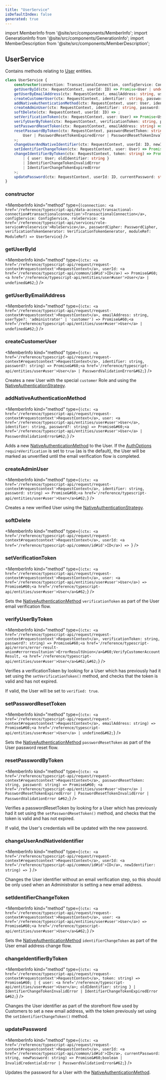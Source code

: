 ```yaml
---
title: "UserService"
isDefaultIndex: false
generated: true
---
```

<!-- This file was generated from the Vendure source. Do not modify. Instead, re-run the "docs:build" script -->
import MemberInfo from '@site/src/components/MemberInfo';
import GenerationInfo from '@site/src/components/GenerationInfo';
import MemberDescription from '@site/src/components/MemberDescription';


## UserService

<GenerationInfo sourceFile="packages/core/src/service/services/user.service.ts" sourceLine="37" packageName="@bb-vendure/core" />

Contains methods relating to <a href='/reference/typescript-api/entities/user#user'>User</a> entities.

```ts title="Signature"
class UserService {
    constructor(connection: TransactionalConnection, configService: ConfigService, roleService: RoleService, passwordCipher: PasswordCipher, verificationTokenGenerator: VerificationTokenGenerator, moduleRef: ModuleRef)
    getUserById(ctx: RequestContext, userId: ID) => Promise<User | undefined>;
    getUserByEmailAddress(ctx: RequestContext, emailAddress: string, userType?: 'administrator' | 'customer') => Promise<User | undefined>;
    createCustomerUser(ctx: RequestContext, identifier: string, password?: string) => Promise<User | PasswordValidationError>;
    addNativeAuthenticationMethod(ctx: RequestContext, user: User, identifier: string, password?: string) => Promise<User | PasswordValidationError>;
    createAdminUser(ctx: RequestContext, identifier: string, password: string) => Promise<User>;
    softDelete(ctx: RequestContext, userId: ID) => ;
    setVerificationToken(ctx: RequestContext, user: User) => Promise<User>;
    verifyUserByToken(ctx: RequestContext, verificationToken: string, password?: string) => Promise<ErrorResultUnion<VerifyCustomerAccountResult, User>>;
    setPasswordResetToken(ctx: RequestContext, emailAddress: string) => Promise<User | undefined>;
    resetPasswordByToken(ctx: RequestContext, passwordResetToken: string, password: string) => Promise<
        User | PasswordResetTokenExpiredError | PasswordResetTokenInvalidError | PasswordValidationError
    >;
    changeUserAndNativeIdentifier(ctx: RequestContext, userId: ID, newIdentifier: string) => ;
    setIdentifierChangeToken(ctx: RequestContext, user: User) => Promise<User>;
    changeIdentifierByToken(ctx: RequestContext, token: string) => Promise<
        | { user: User; oldIdentifier: string }
        | IdentifierChangeTokenInvalidError
        | IdentifierChangeTokenExpiredError
    >;
    updatePassword(ctx: RequestContext, userId: ID, currentPassword: string, newPassword: string) => Promise<boolean | InvalidCredentialsError | PasswordValidationError>;
}
```

<div className="members-wrapper">

### constructor

<MemberInfo kind="method" type={`(connection: <a href='/reference/typescript-api/data-access/transactional-connection#transactionalconnection'>TransactionalConnection</a>, configService: ConfigService, roleService: <a href='/reference/typescript-api/services/role-service#roleservice'>RoleService</a>, passwordCipher: PasswordCipher, verificationTokenGenerator: VerificationTokenGenerator, moduleRef: ModuleRef) => UserService`}   />


### getUserById

<MemberInfo kind="method" type={`(ctx: <a href='/reference/typescript-api/request/request-context#requestcontext'>RequestContext</a>, userId: <a href='/reference/typescript-api/common/id#id'>ID</a>) => Promise&#60;<a href='/reference/typescript-api/entities/user#user'>User</a> | undefined&#62;`}   />


### getUserByEmailAddress

<MemberInfo kind="method" type={`(ctx: <a href='/reference/typescript-api/request/request-context#requestcontext'>RequestContext</a>, emailAddress: string, userType?: 'administrator' | 'customer') => Promise&#60;<a href='/reference/typescript-api/entities/user#user'>User</a> | undefined&#62;`}   />


### createCustomerUser

<MemberInfo kind="method" type={`(ctx: <a href='/reference/typescript-api/request/request-context#requestcontext'>RequestContext</a>, identifier: string, password?: string) => Promise&#60;<a href='/reference/typescript-api/entities/user#user'>User</a> | PasswordValidationError&#62;`}   />

Creates a new User with the special `customer` Role and using the <a href='/reference/typescript-api/auth/native-authentication-strategy#nativeauthenticationstrategy'>NativeAuthenticationStrategy</a>.
### addNativeAuthenticationMethod

<MemberInfo kind="method" type={`(ctx: <a href='/reference/typescript-api/request/request-context#requestcontext'>RequestContext</a>, user: <a href='/reference/typescript-api/entities/user#user'>User</a>, identifier: string, password?: string) => Promise&#60;<a href='/reference/typescript-api/entities/user#user'>User</a> | PasswordValidationError&#62;`}   />

Adds a new <a href='/reference/typescript-api/entities/authentication-method#nativeauthenticationmethod'>NativeAuthenticationMethod</a> to the User. If the <a href='/reference/typescript-api/auth/auth-options#authoptions'>AuthOptions</a> `requireVerification`
is set to `true` (as is the default), the User will be marked as unverified until the email verification
flow is completed.
### createAdminUser

<MemberInfo kind="method" type={`(ctx: <a href='/reference/typescript-api/request/request-context#requestcontext'>RequestContext</a>, identifier: string, password: string) => Promise&#60;<a href='/reference/typescript-api/entities/user#user'>User</a>&#62;`}   />

Creates a new verified User using the <a href='/reference/typescript-api/auth/native-authentication-strategy#nativeauthenticationstrategy'>NativeAuthenticationStrategy</a>.
### softDelete

<MemberInfo kind="method" type={`(ctx: <a href='/reference/typescript-api/request/request-context#requestcontext'>RequestContext</a>, userId: <a href='/reference/typescript-api/common/id#id'>ID</a>) => `}   />


### setVerificationToken

<MemberInfo kind="method" type={`(ctx: <a href='/reference/typescript-api/request/request-context#requestcontext'>RequestContext</a>, user: <a href='/reference/typescript-api/entities/user#user'>User</a>) => Promise&#60;<a href='/reference/typescript-api/entities/user#user'>User</a>&#62;`}   />

Sets the <a href='/reference/typescript-api/entities/authentication-method#nativeauthenticationmethod'>NativeAuthenticationMethod</a> `verificationToken` as part of the User email verification
flow.
### verifyUserByToken

<MemberInfo kind="method" type={`(ctx: <a href='/reference/typescript-api/request/request-context#requestcontext'>RequestContext</a>, verificationToken: string, password?: string) => Promise&#60;<a href='/reference/typescript-api/errors/error-result-union#errorresultunion'>ErrorResultUnion</a>&#60;VerifyCustomerAccountResult, <a href='/reference/typescript-api/entities/user#user'>User</a>&#62;&#62;`}   />

Verifies a verificationToken by looking for a User which has previously had it set using the
`setVerificationToken()` method, and checks that the token is valid and has not expired.

If valid, the User will be set to `verified: true`.
### setPasswordResetToken

<MemberInfo kind="method" type={`(ctx: <a href='/reference/typescript-api/request/request-context#requestcontext'>RequestContext</a>, emailAddress: string) => Promise&#60;<a href='/reference/typescript-api/entities/user#user'>User</a> | undefined&#62;`}   />

Sets the <a href='/reference/typescript-api/entities/authentication-method#nativeauthenticationmethod'>NativeAuthenticationMethod</a> `passwordResetToken` as part of the User password reset
flow.
### resetPasswordByToken

<MemberInfo kind="method" type={`(ctx: <a href='/reference/typescript-api/request/request-context#requestcontext'>RequestContext</a>, passwordResetToken: string, password: string) => Promise&#60;
         <a href='/reference/typescript-api/entities/user#user'>User</a> | PasswordResetTokenExpiredError | PasswordResetTokenInvalidError | PasswordValidationError
     &#62;`}   />

Verifies a passwordResetToken by looking for a User which has previously had it set using the
`setPasswordResetToken()` method, and checks that the token is valid and has not expired.

If valid, the User's credentials will be updated with the new password.
### changeUserAndNativeIdentifier

<MemberInfo kind="method" type={`(ctx: <a href='/reference/typescript-api/request/request-context#requestcontext'>RequestContext</a>, userId: <a href='/reference/typescript-api/common/id#id'>ID</a>, newIdentifier: string) => `}   />

Changes the User identifier without an email verification step, so this should be only used when
an Administrator is setting a new email address.
### setIdentifierChangeToken

<MemberInfo kind="method" type={`(ctx: <a href='/reference/typescript-api/request/request-context#requestcontext'>RequestContext</a>, user: <a href='/reference/typescript-api/entities/user#user'>User</a>) => Promise&#60;<a href='/reference/typescript-api/entities/user#user'>User</a>&#62;`}   />

Sets the <a href='/reference/typescript-api/entities/authentication-method#nativeauthenticationmethod'>NativeAuthenticationMethod</a> `identifierChangeToken` as part of the User email address change
flow.
### changeIdentifierByToken

<MemberInfo kind="method" type={`(ctx: <a href='/reference/typescript-api/request/request-context#requestcontext'>RequestContext</a>, token: string) => Promise&#60;
         | { user: <a href='/reference/typescript-api/entities/user#user'>User</a>; oldIdentifier: string }
         | IdentifierChangeTokenInvalidError
         | IdentifierChangeTokenExpiredError
     &#62;`}   />

Changes the User identifier as part of the storefront flow used by Customers to set a
new email address, with the token previously set using the `setIdentifierChangeToken()` method.
### updatePassword

<MemberInfo kind="method" type={`(ctx: <a href='/reference/typescript-api/request/request-context#requestcontext'>RequestContext</a>, userId: <a href='/reference/typescript-api/common/id#id'>ID</a>, currentPassword: string, newPassword: string) => Promise&#60;boolean | InvalidCredentialsError | PasswordValidationError&#62;`}   />

Updates the password for a User with the <a href='/reference/typescript-api/entities/authentication-method#nativeauthenticationmethod'>NativeAuthenticationMethod</a>.


</div>

